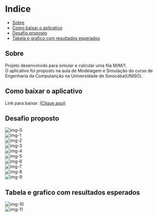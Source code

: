 # Indice

- [Sobre](#sobre)<br/>
- [Como baixar o aplicativo](#como-baixar-o-aplicativo)<br/>
- [Desafio proposto](#-desafio-proposto)<br/>
- [Tabela e grafico com resultados esperados](#tabela-e-grafico-com-resultados-esperados)

## Sobre
Projeto desenvolvido para simular e calcular uma fila M/M/1.<br/>
O aplicativo foi proposto na aula de Modelagem e Simulação do curso de Engenharia da Computanção na Universidade de Sorocaba(UNISO).

## Como baixar o aplicativo
Link para baixar: [(Clique aqui)](.github/fila-mm1.apk)<br/>

## Desafio proposto
![img-0](/assets/image.png)<br/>
![img-1](/assets/image-1.png)<br/>
![img-2](/assets/image-2.png)<br/>
![img-3](/assets/image-3.png)<br/>
![img-4](/assets/image-4.png)<br/>
![img-5](/assets/image-5.png)<br/>
![img-6](/assets/image-6.png)<br/>
![img-7](/assets/image-7.png)<br/>
![img-8](/assets/image-8.png)<br/>
![img-9](/assets/image-9.png)

## Tabela e grafico com resultados esperados
![img-10](/assets/image-10.png)<br/>
![img-11](/assets/image-11.png)
